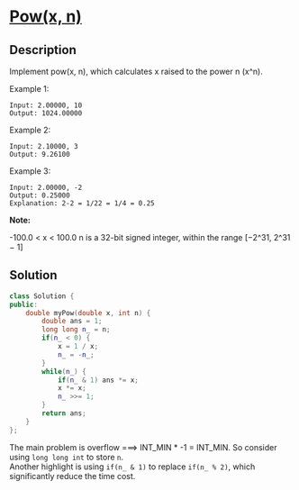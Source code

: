 # [Pow(x, n)](https://leetcode.com/problems/powx-n/)

## Description

Implement pow(x, n), which calculates x raised to the power n (x^n).

Example 1:

    Input: 2.00000, 10
    Output: 1024.00000
Example 2:

    Input: 2.10000, 3
    Output: 9.26100
Example 3:

    Input: 2.00000, -2
    Output: 0.25000
    Explanation: 2-2 = 1/22 = 1/4 = 0.25
**Note:**

-100.0 < x < 100.0
n is a 32-bit signed integer, within the range [−2^31, 2^31 − 1]

## Solution

```cpp
class Solution {
public:
    double myPow(double x, int n) {
        double ans = 1;
        long long n_ = n;
        if(n_ < 0) {
            x = 1 / x;
            n_ = -n_;
        }
        while(n_) {
            if(n_ & 1) ans *= x;
            x *= x;
            n_ >>= 1;
        }
        return ans;
    }
};
```

The main problem is overflow ===> INT_MIN * -1 = INT_MIN. So consider using `long long int` to store `n`.
<br>
Another highlight is using `if(n_ & 1)` to replace `if(n_ % 2)`, which significantly reduce the time cost.